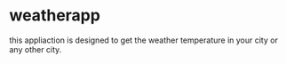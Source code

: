 # weatherapp
this appliaction is designed to get the weather temperature in your city or any other city.
